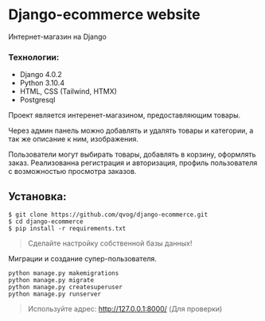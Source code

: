 # Django-ecommerce website
Интернет-магазин на Django

### Технологии:
- Django 4.0.2
- Python 3.10.4
- HTML, CSS (Tailwind, HTMX)
- Postgresql

Проект является интеренет-магазином, предоставляющим товары.

Через админ панель можно добавлять и удалять товары и категории, а так же 
описание к ним, изображения.

Пользователи могут выбирать товары, добавлять в корзину, оформлять заказ. Реализованна регистрация и 
авторизация, профиль пользователя с возможностью просмотра заказов.


Установка:
--
```
$ git clone https://github.com/qvog/django-ecommerce.git
$ cd django-ecommerce
$ pip install -r requirements.txt
```

> Сделайте настройку собственной базы данных! 

Миграции и создание супер-пользователя.
```
python manage.py makemigrations
python manage.py migrate
python manage.py createsuperuser
python manage.py runserver
```

> Используйте адрес: http://127.0.0.1:8000/ (Для проверки) 


